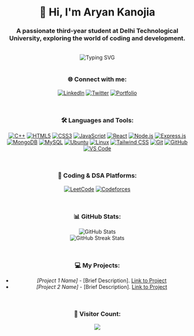 <div align="center">

<h1>👋 Hi, I'm Aryan Kanojia</h1>

<h3>A passionate third-year student at Delhi Technological University, exploring the world of coding and development.</h3>

</div>

<br />

<div align="center" style="margin: 0 auto; width: 100%; max-width: 900px;">

<img src="https://readme-typing-svg.herokuapp.com?font=Fira+Code&size=30&pause=1000&color=FF5733&width=900&lines=💻+Diving+deep+into+DSA+in+&+C+C%2B%2B;🌐+Building+web+apps+with+React%2C+Node%2C+Express%2C+MongoDB;🐧+Exploring+system-level+programming+on+Ubuntu+%26+Linux;🚀+Learning+new+frameworks+and+tools+every+day" alt="Typing SVG" />

</div>

<br />

<div align="center">

### 🌐 Connect with me:

<p>

<a href="[Your LinkedIn Profile URL]" target="blank"><img align="center" src="https://img.shields.io/badge/-LinkedIn-blue?style=flat-square&logo=linkedin" alt="LinkedIn" /></a>
<a href="[Your Twitter Profile URL]" target="blank"><img align="center" src="https://img.shields.io/badge/-Twitter-blue?style=flat-square&logo=twitter" alt="Twitter" /></a>
<a href="[Your Portfolio URL]" target="blank"><img align="center" src="https://img.shields.io/badge/-Portfolio-000000?style=flat-square&logo=github" alt="Portfolio" /></a>

</p>

</div>

<br />

<div align="center">

### 🛠️ Languages and Tools:

<p>

<a href="https://www.cplusplus.com/" target="_blank"><img src="https://img.shields.io/badge/C++-00599C?style=flat-square&logo=c%2B%2B&logoColor=white" alt="C++"/></a>
<a href="https://www.w3.org/html/" target="_blank"><img src="https://img.shields.io/badge/HTML5-E34F26?style=flat-square&logo=html5&logoColor=white" alt="HTML5"/></a>
<a href="https://www.w3schools.com/css/" target="_blank"><img src="https://img.shields.io/badge/CSS3-1572B6?style=flat-square&logo=css3&logoColor=white" alt="CSS3"/></a>
<a href="https://developer.mozilla.org/en-US/docs/Web/JavaScript" target="_blank"><img src="https://img.shields.io/badge/JavaScript-F7DF1E?style=flat-square&logo=javascript&logoColor=black" alt="JavaScript"/></a>
<a href="https://reactjs.org/" target="_blank"><img src="https://img.shields.io/badge/React-20232A?style=flat-square&logo=react&logoColor=61DAFB" alt="React"/></a>
<a href="https://nodejs.org" target="_blank"><img src="https://img.shields.io/badge/Node.js-339933?style=flat-square&logo=nodedotjs&logoColor=white" alt="Node.js"/></a>
<a href="https://expressjs.com" target="_blank"><img src="https://img.shields.io/badge/Express.js-000000?style=flat-square&logo=express&logoColor=white" alt="Express.js"/></a>
<a href="https://www.mongodb.com/" target="_blank"><img src="https://img.shields.io/badge/MongoDB-4EA94B?style=flat-square&logo=mongodb&logoColor=white" alt="MongoDB"/></a>
<a href="https://www.mysql.com/" target="_blank"><img src="https://img.shields.io/badge/MySQL-4479A1?style=flat-square&logo=mysql&logoColor=white" alt="MySQL"/></a>
<a href="https://ubuntu.com/" target="_blank"><img src="https://img.shields.io/badge/Ubuntu-E95420?style=flat-square&logo=ubuntu&logoColor=white" alt="Ubuntu"/></a>
<a href="https://www.linux.org/" target="_blank"><img src="https://img.shields.io/badge/Linux-FCC624?style=flat-square&logo=linux&logoColor=black" alt="Linux"/></a>
<a href="https://tailwindcss.com/" target="_blank"><img src="https://img.shields.io/badge/Tailwind_CSS-38B2AC?style=flat-square&logo=tailwind-css&logoColor=white" alt="Tailwind CSS"/></a>
<a href="https://git-scm.com/" target="_blank"><img src="https://img.shields.io/badge/Git-F05032?style=flat-square&logo=git&logoColor=white" alt="Git"/></a>
<a href="https://github.com/" target="_blank"><img src="https://img.shields.io/badge/GitHub-181717?style=flat-square&logo=github&logoColor=white" alt="GitHub"/></a>
<a href="https://code.visualstudio.com/" target="_blank"><img src="https://img.shields.io/badge/VS_Code-0078d7?style=flat-square&logo=visual-studio-code&logoColor=white" alt="VS Code"/></a>

</p>

</div>

<br />

<div align="center">

### 🎯 Coding & DSA Platforms:

<p>

<a href="[Your LeetCode Profile URL]" target="blank"><img align="center" src="https://img.shields.io/badge/LeetCode-FFA116?style=flat-square&logo=leetcode&logoColor=white" alt="LeetCode" /></a>
<a href="[Your Codeforces Profile URL]" target="blank"><img align="center" src="https://img.shields.io/badge/Codeforces-1F8ACB?style=flat-square&logo=codeforces&logoColor=white" alt="Codeforces" /></a>

</p>

</div>

<br />

<div align="center">

### 📊 GitHub Stats:

<p>

<img src="https://github-readme-stats.vercel.app/api?username=[Your GitHub Username]&show_icons=true&theme=radical&count_private=true" alt="GitHub Stats" />
<br/>
<img src="https://github-readme-streak-stats.herokuapp.com/?user=[Your GitHub Username]&theme=radical" alt="GitHub Streak Stats" />

</p>

</div>

<br />

<div align="center">

### 💻 My Projects:

<p>

* *[Project 1 Name]* - [Brief Description]. [Link to Project](#)
* *[Project 2 Name]* - [Brief Description]. [Link to Project](#)

</p>

</div>

<br />

<div align="center">

### 👀 Visitor Count:

<p>

<img src="https://profile-counter.glitch.me/[Your GitHub Username]/count.svg" />

</p>

</div>
